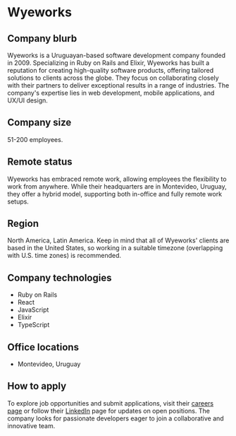 # Wyeworks

## Company blurb
Wyeworks is a Uruguayan-based software development company founded in 2009. Specializing in Ruby on Rails and Elixir, Wyeworks has built a reputation for creating high-quality software products, offering tailored solutions to clients across the globe. They focus on collaborating closely with their partners to deliver exceptional results in a range of industries. The company's expertise lies in web development, mobile applications, and UX/UI design.

## Company size
51-200 employees.

## Remote status
Wyeworks has embraced remote work, allowing employees the flexibility to work from anywhere. While their headquarters are in Montevideo, Uruguay, they offer a hybrid model, supporting both in-office and fully remote work setups.

## Region
North America, Latin America.
Keep in mind that all of Wyeworks' clients are based in the United States, so working in a suitable timezone (overlapping with U.S. time zones) is recommended.

## Company technologies
- Ruby on Rails
- React
- JavaScript
- Elixir
- TypeScript

## Office locations
- Montevideo, Uruguay

## How to apply
To explore job opportunities and submit applications, visit their [careers page](https://www.wyeworks.com/careers) or follow their [LinkedIn](https://uy.linkedin.com/company/wyeworks) page for updates on open positions. The company looks for passionate developers eager to join a collaborative and innovative team.
